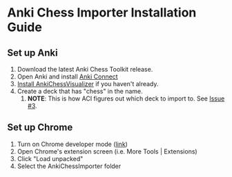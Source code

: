 # Anki Chess Importer Installation Guide

## Set up Anki
1. Download the latest Anki Chess Toolkit release.
1. Open Anki and install [Anki Connect](https://ankiweb.net/shared/info/2055492159)
1. [Install AnkiChessVisualizer](/AnkiChessVizualizer/install.md) if you haven't already.
1. Create a deck that has "chess" in the name.
    1. **NOTE**: This is how ACI figures out which deck to import to. See [Issue #3](https://github.com/eulerphi/anki/issues/3).


## Set up Chrome
1. Turn on Chrome developer mode ([link](https://developer.chrome.com/docs/extensions/mv3/faq/#:~:text=You%20can%20start%20by%20turning,a%20packaged%20extension%2C%20and%20more.))
1. Open Chrome's extension screen (i.e. More Tools | Extensions)
1. Click "Load unpacked"
1. Select the AnkiChessImporter folder